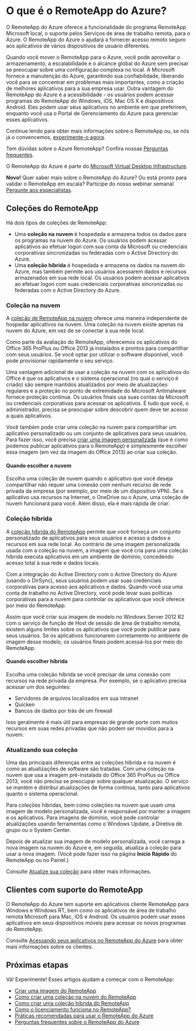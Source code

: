 <properties 
	pageTitle="O que é o RemoteApp?" 
	description="Saiba mais sobre o Azure RemoteApp." 
	services="remoteapp" 
	documentationCenter="" 
	authors="lizap" 
	manager="mbaldwin" 
	editor=""/>

<tags 
	ms.service="remoteapp" 
	ms.workload="compute" 
	ms.tgt_pltfrm="na" 
	ms.devlang="na" 
	ms.topic="article" 
	ms.date="06/30/2015" 
	ms.author="elizapo"/>

# O que é o RemoteApp do Azure?

O RemoteApp do Azure oferece a funcionalidade do programa RemoteApp Microsoft local, o suporte pelos Serviços de área de trabalho remota, para o Azure. O RemoteApp do Azure o ajudará a fornecer acesso remoto seguro aos aplicativos de vários dispositivos de usuário diferentes.

Quando você mover o RemoteApp para o Azure, você pode aproveitar o armazenamento, a escalabilidade e o alcance global do Azure sem precisar se preocupar sobre uma configuração complexa no local. A Microsoft fornece a manutenção do Azure, garantindo sua confiabilidade, liberando você para se concentrar em problemas mais importantes, como a criação de melhores aplicativos para a sua empresa usar. Outra vantagem do RemoteApp do Azure é a acessibilidade - os usuários podem acessar programas do RemoteApp do Windows, iOS, Mac OS X e dispositivos Android. Eles podem usar seus aplicativos no ambiente em que preferirem, enquanto você usa o Portal de Gerenciamento do Azure para gerenciar esses aplicativos.

Continue lendo para obter mais informações sobre o RemoteApp ou, se nós já o convencemos, [experimente-o agora](http://azure.microsoft.com/services/remoteapp/).

Tem dúvidas sobre o Azure RemoteApp? Confira nossas [Perguntas frequentes](remoteapp-faq.md).

O RemoteApp do Azure é parte do [Microsoft Virtual Desktop Infrastructure](http://www.microsoft.com/server-cloud/products/virtual-desktop-infrastructure/explore.aspx).

**Novo!** Quer saber mais sobre o RemoteApp do Azure? Ou está pronto para validar o RemoteApp em escala? Participe do nosso webinar semanal [Pergunte aos especialistas](https://azureinfo.microsoft.com/AzureRemoteAppAskTheExperts-Registration-Page.html?ls=Website).

## Coleções do RemoteApp
Há dois tipos de coleções de RemoteApp:


- Uma **coleção na nuvem** é hospedada e armazena todos os dados para os programas na nuvem do Azure. Os usuários podem acessar aplicativos ao efetuar logon com sua conta da Microsoft ou credenciais corporativas sincronizadas ou federadas com o Active Directory do Azure.
- Uma **coleção híbrida** é hospedada e armazena os dados na nuvem do Azure, mas também permite aos usuários acessarem dados e recursos armazenados em sua rede local. Os usuários podem acessar aplicativos ao efetuar logon com suas credenciais corporativas sincronizadas ou federadas com o Active Directory do Azure.

### Coleção na nuvem

A [coleção de RemoteApp na nuvem](remoteapp-create-cloud-deployment.md) oferece uma maneira independente de hospedar aplicativos na nuvem. Uma coleção na nuvem existe apenas na nuvem do Azure, em vez de se conectar à sua rede local.

Como parte da avaliação do RemoteApp, oferecemos os aplicativos do Office 365 ProPlus ou Office 2013 já instalados e prontos para compartilhar com seus usuários. Se você optar por utilizar o software disponível, você pode provisionar rapidamente o seu serviço.

Uma vantagem adicional de usar a coleção na nuvem com os aplicativos do Office é que os aplicativos e o sistema operacional (no qual o serviço é criado) são sempre mantidos atualizados por meio de atualizações regulares e a proteção no ponto de extremidade do Microsoft Antimalware fornece proteção contínua. Os usuários finais usa suas contas da Microsoft ou credenciais corporativas para acessar os aplicativos. É tudo que você, o administrador, precisa se preocupar sobre descobrir quem deve ter acesso a quais aplicativos.

Você também pode criar uma coleção na nuvem para compartilhar um aplicativo personalizado ou um conjunto de aplicativos para seus usuários. Para fazer isso, você precisa [criar uma imagem personalizada](remoteapp-imageoptions.md) (que é como podemos publicar aplicativos para o RemoteApp) e simplesmente escolher essa imagem (em vez da imagem do Office 2013) ao criar sua coleção.

#### Quando escolher a nuvem

Escolha uma coleção de nuvem quando o aplicativo que você deseja compartilhar não requer uma conexão com nenhum recurso de rede privada da empresa (por exemplo, por meio de um dispositivo VPN). Se o aplicativo usa recursos na Internet, o OneDrive ou o Azure, uma coleção de nuvem funcionará para você. Além disso, ela é mais rápida de criar.


### Coleção híbrida
A [coleção híbrida do RemoteApp](remoteapp-create-hybrid-deployment.md) permite que você forneça um conjunto personalizado de aplicativos para seus usuários e acesso a dados e recursos em sua rede local. Ao contrário de uma imagem personalizada usada com a coleção na nuvem, a imagem que você cria para uma coleção híbrida executa aplicativos em um ambiente de domínio, concedendo acesso total à sua rede e dados locais.

Com a integração do Active Directory com o Active Directory do Azure (usando o DirSync), seus usuários podem usar suas credenciais corporativas para acesso aos aplicativos e dados. Quando você usa uma conta de trabalho no Active Directory, você pode levar suas políticas corporativas para a nuvem para controlar os aplicativos que você oferece por meio do RemoteApp.

Assim que você criar sua imagem de modelo no Windows Server 2012 R2 com o serviço de função de Host de sessão de área de trabalho remota, existem alguns limites sobre os aplicativos que você pode publicar para seus usuários. Se os aplicativos funcionarem corretamente no ambiente de imagem desse modelo, os usuários finais podem acessá-los por meio do RemoteApp.

#### Quando escolher híbrida

Escolha uma coleção híbrida se você precisar de uma conexão com recursos na rede privada da empresa. Por exemplo, se o aplicativo precisa acessar um dos seguintes:

- Servidores de arquivos localizados em sua intranet
- Quicken
- Bancos de dados por trás de um firewall

Isso geralmente é mais útil para empresas de grande porte com muitos recursos em suas redes privadas que não podem ser movidos para a nuvem.

### Atualizando sua coleção
Uma das principais diferenças entre as coleções híbrida e na nuvem é como as atualizações de software são tratadas. Com uma coleção na nuvem que usa a imagem pré-instalada do Office 365 ProPlus ou Office 2013, você não precisa se preocupar sobre qualquer atualização. O serviço se mantém e distribui atualizações de forma contínua, tanto para aplicativos quanto o sistema operacional.

Para coleções híbridas, bem como coleções na nuvem que usam uma imagem de modelo personalizada, você é responsável por manter a imagem e os aplicativos. Para imagens de domínio, você pode controlar atualizações usando ferramentas como o Windows Update, a Diretiva de grupo ou o System Center.

Depois de atualizar sua imagem de modelo personalizada, você carrega a nova imagem na nuvem do Azure e, em seguida, atualiza a coleção para usar a nova imagem. (Você pode fazer isso na página **Início Rápido** do RemoteApp ou no Painel.)

Consulte [Atualize sua coleção](remoteapp-update.md) para obter mais informações.

## Clientes com suporte do RemoteApp
O RemoteApp do Azure tem suporte em aplicativos cliente RemoteApp para Windows e Windows RT, bem como os aplicativos de área de trabalho remota Microsoft para Mac, iOS e Android. Os usuários podem usar esses aplicativos em seus dispositivos móveis para acessar os novos programas do RemoteApp.

Consulte [Acessando seus aplicativos no RemoteApp do Azure](remoteapp-clients.md) para obter mais informações sobre os clientes.

## Próximas etapas
Vá! Experimente! Esses artigos ajudam a começar com o RemoteApp:

- [Criar uma imagem do RemoteApp](remoteapp-imageoptions.md)
- [Como criar uma coleção na nuvem do RemoteApp](remoteapp-create-cloud-deployment.md)
- [Como criar uma coleção híbrida do RemoteApp](remoteapp-create-hybrid-deployment.md)
- [Como o licenciamento funciona no RemoteApp?](remoteapp-licensing.md)
- [Práticas recomendadas para usar o RemoteApp do Azure](remoteapp-bestpractices.md)
- [Perguntas frequentes sobre o RemoteApp do Azure](remoteapp-faq.md)
 

<!---HONumber=July15_HO4-->